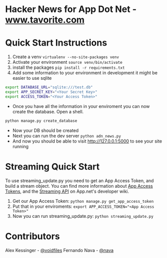 # Hacker News for App Dot Net - www.tavorite.com

# Quick Start Instructions

1. Create a venv `virtualenv --no-site-packages venv`
1. Activate your environment `source venv/bin/activate`
1. install the packages `pip install -r requirements.txt`
1. Add some information to your environment in development it might be easier to use sqlite

```sh
export DATABASE_URL="sqlite:///test.db"
export APP_SECRET_KEY="<Your Secret Key>"
export ACCESS_TOKEN="<Your Access Token>"
```

* Once you have all the information in your enviroment you can now create the database. Open a shell.

```sh
python manage.py create_database
```

* Now your DB should be created
* Next you can run the dev server `python adn_news.py`
* And now you should be able to visit http://127.0.0.1:5000 to see your site running

# Streaming Quick Start

To use streaming_update.py you need to get an App Access Token, and build a stream object. You can find more information about [App Access Tokens](https://github.com/appdotnet/api-spec/blob/master/auth.md#app-access-token-flow), and the [Streaming API](https://github.com/appdotnet/api-spec/blob/master/resources/streams.md) on App.net's developer wiki.

1. Get our App Access Token: `python manage.py get_app_access_token`
1. Put that in your enviroments: `export APP_ACCESS_TOKEN="<App Access Token>"`
1. Now you can run streaming_update.py: `python streaming_update.py`

# Contributors 

Alex Kessinger - [@voidfiles](http://alpha.app.net/voidfiles)
Fernando Nava  - [@nava](http://alpha.app.net/nava)